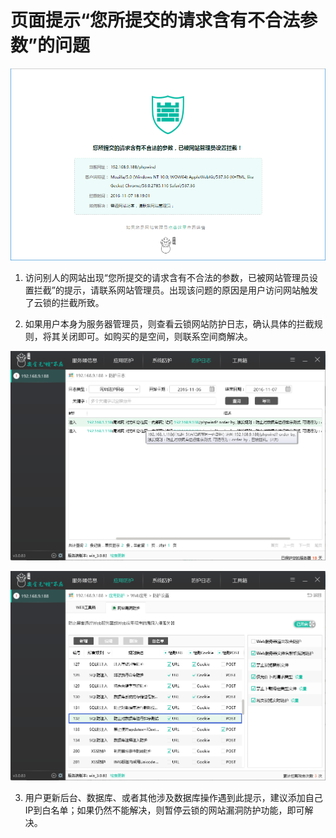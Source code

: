 # 页面提示“您所提交的请求含有不合法参数”的问题

![](/assets/q2801.png)

1. 访问别人的网站出现“您所提交的请求含有不合法的参数，已被网站管理员设置拦截”的提示，请联系网站管理员。出现该问题的原因是用户访问网站触发了云锁的拦截所致。

2. 如果用户本身为服务器管理员，则查看云锁网站防护日志，确认具体的拦截规则，将其关闭即可。如购买的是空间，则联系空间商解决。

 ![](/assets/q2802.png)

 ![](/assets/q2803.png)

3. 用户更新后台、数据库、或者其他涉及数据库操作遇到此提示，建议添加自己IP到白名单；如果仍然不能解决，则暂停云锁的网站漏洞防护功能，即可解决。
